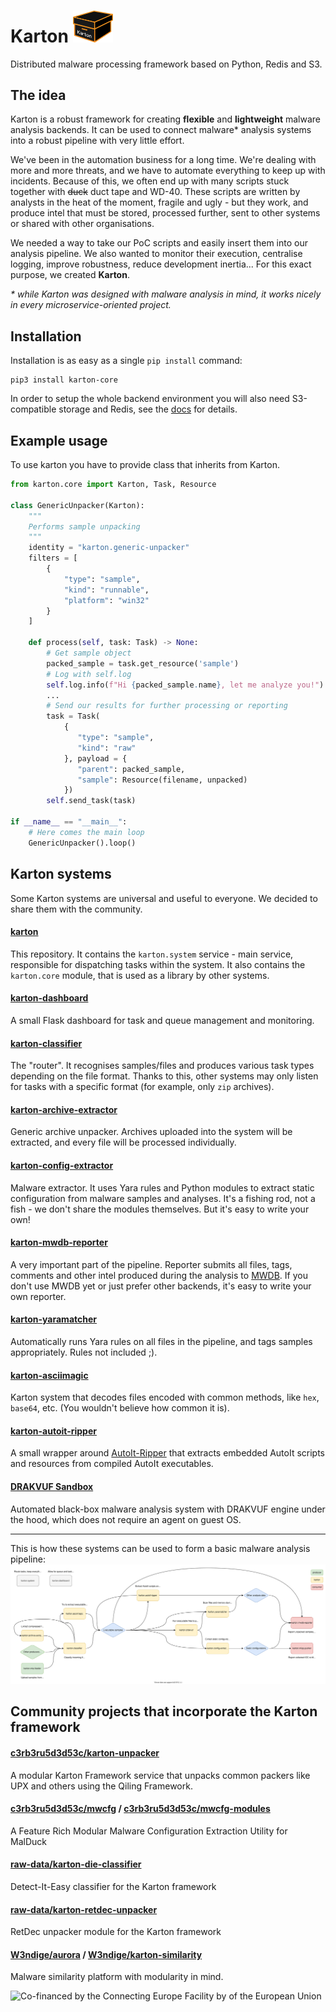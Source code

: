 # Karton <img src="img/logo.svg" width="64">

Distributed malware processing framework based on Python, Redis and S3.

## The idea

Karton is a robust framework for creating **flexible** and **lightweight** malware analysis backends.
It can be used to connect malware* analysis systems into a robust pipeline with very little effort.

We've been in the automation business for a long time. We're dealing with more and more threats, and we have to automate everything to keep up with incidents. Because of this, we often end up with many scripts stuck together with ~~duck~~ duct tape and WD-40. These scripts are written by analysts in the heat of the moment, fragile and ugly - but they work, and produce intel that must be stored, processed further, sent to other systems or shared with other organisations.

We needed a way to take our PoC scripts and easily insert them into our analysis pipeline. We also wanted to monitor their execution, centralise logging, improve robustness, reduce development inertia... For this exact purpose, we created **Karton**.


*\* while Karton was designed with malware analysis in mind, it works nicely in every microservice-oriented project.*


## Installation

Installation is as easy as a single `pip install` command:

```
pip3 install karton-core
```

In order to setup the whole backend environment you will also need S3-compatible storage and Redis, see the [docs](https://karton-core.readthedocs.io/en/latest/getting_started.html#installation) for details.

## Example usage
To use karton you have to provide class that inherits from Karton.


```python
from karton.core import Karton, Task, Resource

class GenericUnpacker(Karton):
    """
    Performs sample unpacking
    """
    identity = "karton.generic-unpacker"
    filters = [
        {
            "type": "sample",
            "kind": "runnable",
            "platform": "win32"
        }
    ]

    def process(self, task: Task) -> None:
        # Get sample object
        packed_sample = task.get_resource('sample')
        # Log with self.log
        self.log.info(f"Hi {packed_sample.name}, let me analyze you!")
        ...
        # Send our results for further processing or reporting
        task = Task(
            {
               "type": "sample",
               "kind": "raw"
            }, payload = {
               "parent": packed_sample,
               "sample": Resource(filename, unpacked)
            })
        self.send_task(task)

if __name__ == "__main__":
    # Here comes the main loop
    GenericUnpacker().loop()
```

## Karton systems

Some Karton systems are universal and useful to everyone. We decided to share them with the community.

#### [karton](https://github.com/CERT-Polska/karton)
This repository. It contains the `karton.system` service - main service, responsible for dispatching tasks within the system. It also contains the `karton.core` module, that is used as a library by other systems.

#### [karton-dashboard](https://github.com/CERT-Polska/karton-dashboard)
A small Flask dashboard for task and queue management and monitoring.

#### [karton-classifier](https://github.com/CERT-Polska/karton-classifier)
The "router". It recognises samples/files and produces various task types depending on the file format. Thanks to this, other systems may only listen for tasks with a specific format (for example, only `zip` archives).

#### [karton-archive-extractor](https://github.com/CERT-Polska/karton-archive-extractor)
Generic archive unpacker. Archives uploaded into the system will be extracted, and every file will be processed individually.

#### [karton-config-extractor](https://github.com/CERT-Polska/karton-config-extractor)
Malware extractor. It uses Yara rules and Python modules to extract static configuration from malware samples and analyses. It's a fishing rod, not a fish - we don't share the modules themselves. But it's easy to write your own!

#### [karton-mwdb-reporter](https://github.com/CERT-Polska/karton-mwdb-reporter)
A very important part of the pipeline. Reporter submits all files, tags, comments and other intel produced during the analysis to [MWDB](https://github.com/CERT-Polska/mwdb-core). If you don't use MWDB yet or just prefer other backends, it's easy to write your own reporter.

#### [karton-yaramatcher](https://github.com/CERT-Polska/karton-yaramatcher)
Automatically runs Yara rules on all files in the pipeline, and tags samples appropriately. Rules not included ;).

#### [karton-asciimagic](https://github.com/CERT-Polska/karton-asciimagic)
Karton system that decodes files encoded with common methods, like `hex`, `base64`, etc. (You wouldn't believe how common it is).

#### [karton-autoit-ripper](https://github.com/CERT-Polska/karton-autoit-ripper)
A small wrapper around [AutoIt-Ripper](https://github.com/nazywam/AutoIt-Ripper) that extracts embedded AutoIt scripts and resources from compiled AutoIt executables.

#### [DRAKVUF Sandbox](https://github.com/CERT-Polska/drakvuf-sandbox)
Automated black-box malware analysis system with DRAKVUF engine under the hood, which does not require an agent on guest OS.

---

This is how these systems can be used to form a basic malware analysis pipeline:
[![](img/karton-systems.svg)](img/karton-systems.svg?raw=true)


## Community projects that incorporate the Karton framework

#### [c3rb3ru5d3d53c/karton-unpacker](https://github.com/c3rb3ru5d3d53c/karton-unpacker)
A modular Karton Framework service that unpacks common packers like UPX and others using the Qiling Framework.

#### [c3rb3ru5d3d53c/mwcfg](https://github.com/c3rb3ru5d3d53c/mwcfg) / [c3rb3ru5d3d53c/mwcfg-modules](https://github.com/c3rb3ru5d3d53c/mwcfg-modules)
A Feature Rich Modular Malware Configuration Extraction Utility for MalDuck

#### [raw-data/karton-die-classifier](https://github.com/raw-data/karton-die-classifier)
Detect-It-Easy classifier for the Karton framework

#### [raw-data/karton-retdec-unpacker](https://github.com/raw-data/karton-retdec-unpacker)
RetDec unpacker module for the Karton framework

#### [W3ndige/aurora](https://github.com/W3ndige/aurora) / [W3ndige/karton-similarity](https://github.com/W3ndige/karton-similarity)
Malware similarity platform with modularity in mind.

![Co-financed by the Connecting Europe Facility by of the European Union](https://www.cert.pl/uploads/2019/02/en_horizontal_cef_logo-e1550495232540.png)
